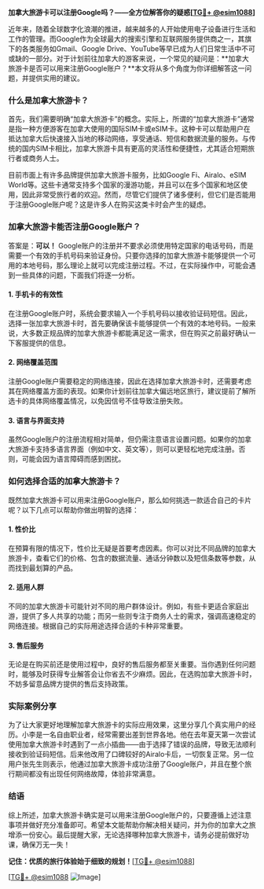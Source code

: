 **加拿大旅游卡可以注册Google吗？——全方位解答你的疑惑[[TG💪+ @esim1088](https://t.me/s/esim1088)]**

近年来，随着全球数字化浪潮的推进，越来越多的人开始使用电子设备进行生活和工作的管理。而Google作为全球最大的搜索引擎和互联网服务提供商之一，其旗下的各类服务如Gmail、Google Drive、YouTube等早已成为人们日常生活中不可或缺的一部分。对于计划前往加拿大的游客来说，一个常见的疑问是：**加拿大旅游卡是否可以用来注册Google账户？**本文将从多个角度为你详细解答这一问题，并提供实用的建议。

### 什么是加拿大旅游卡？

首先，我们需要明确“加拿大旅游卡”的概念。实际上，所谓的“加拿大旅游卡”通常是指一种方便游客在加拿大使用的国际SIM卡或eSIM卡。这种卡可以帮助用户在抵达加拿大后快速接入当地的移动网络，享受通话、短信和数据流量的服务。与传统的国内SIM卡相比，加拿大旅游卡具有更高的灵活性和便捷性，尤其适合短期旅行者或商务人士。

目前市面上有许多品牌提供加拿大旅游卡服务，比如Google Fi、Airalo、eSIM World等。这些卡通常支持多个国家的漫游功能，并且可以在多个国家和地区使用，因此非常受旅行者的欢迎。然而，尽管它们提供了诸多便利，但它们是否能用于注册Google账户呢？这是许多人在购买这类卡时会产生的疑虑。

### 加拿大旅游卡能否注册Google账户？

答案是：**可以！** Google账户的注册并不要求必须使用特定国家的电话号码，而是需要一个有效的手机号码来验证身份。只要你选择的加拿大旅游卡能够提供一个可用的本地号码，那么理论上就可以完成注册过程。不过，在实际操作中，可能会遇到一些具体的问题，下面我们将逐一分析。

#### 1. **手机卡的有效性**
   在注册Google账户时，系统会要求输入一个手机号码以接收验证码短信。因此，选择一张加拿大旅游卡时，首先要确保该卡能够提供一个有效的本地号码。一般来说，大多数正规品牌的加拿大旅游卡都能满足这一需求，但在购买之前最好确认一下客服提供的信息。

#### 2. **网络覆盖范围**
   注册Google账户需要稳定的网络连接，因此在选择加拿大旅游卡时，还需要考虑其在网络覆盖方面的表现。如果你计划前往加拿大偏远地区旅行，建议提前了解所选卡的具体网络覆盖情况，以免因信号不佳导致注册失败。

#### 3. **语言与界面支持**
   虽然Google账户的注册流程相对简单，但仍需注意语言设置问题。如果你的加拿大旅游卡支持多语言界面（例如中文、英文等），则可以更轻松地完成注册。否则，可能会因为语言障碍而感到困扰。

### 如何选择合适的加拿大旅游卡？

既然加拿大旅游卡可以用来注册Google账户，那么如何挑选一款适合自己的卡片呢？以下几点可以帮助你做出明智的选择：

#### 1. **性价比**
   在预算有限的情况下，性价比无疑是首要考虑因素。你可以对比不同品牌的加拿大旅游卡，查看它们的价格、包含的数据流量、通话分钟数以及短信条数等参数，从而找到最划算的产品。

#### 2. **适用人群**
   不同的加拿大旅游卡可能针对不同的用户群体设计。例如，有些卡更适合家庭出游，提供了多人共享的功能；而另一些则专注于商务人士的需求，强调高速稳定的网络连接。根据自己的实际用途选择合适的卡种非常重要。

#### 3. **售后服务**
   无论是在购买前还是使用过程中，良好的售后服务都至关重要。当你遇到任何问题时，能够及时获得专业解答会让你省去不少麻烦。因此，在选购加拿大旅游卡时，不妨多留意品牌方提供的售后支持政策。

### 实际案例分享

为了让大家更好地理解加拿大旅游卡的实际应用效果，这里分享几个真实用户的经历。小李是一名自由职业者，经常需要出差到世界各地。他在去年夏天第一次尝试使用加拿大旅游卡时遇到了一点小插曲——由于选择了错误的品牌，导致无法顺利接收到验证码短信。后来他改用了口碑较好的Airalo卡后，一切恢复正常。另一位用户张先生则表示，他通过加拿大旅游卡成功注册了Google账户，并且在整个旅行期间都没有出现任何网络故障，体验非常满意。

### 结语

综上所述，加拿大旅游卡确实是可以用来注册Google账户的，只要遵循上述注意事项并做好充分准备即可。希望本文能帮助你解决相关疑问，并为你的加拿大之旅增添一份安心。最后提醒大家，无论选择哪种加拿大旅游卡，请务必提前做好功课，确保万无一失！

**记住：优质的旅行体验始于细致的规划！**[[TG💪+ @esim1088](https://t.me/s/esim1088)]

[[TG💪+ @esim1088](https://t.me/s/esim1088) ![Image](https://i.postimg.cc/4NQfJmqS/Snipaste-2025-05-13-00-14-12.png)]
